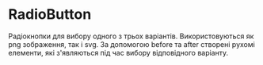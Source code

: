 # RadioButton
Радіокнопки для вибору одного з трьох варіантів.
Використовуються як png зображення, так і svg. За допомогою before та after створені рухомі елементи, які з'являються під час вибору відповідного варіанту.
